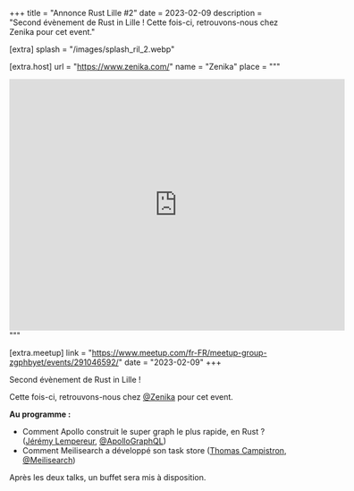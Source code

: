 +++
title = "Annonce Rust Lille #2"
date = 2023-02-09
description = "Second évènement de Rust in Lille ! Cette fois-ci, retrouvons-nous chez Zenika pour cet event."

[extra]
splash = "/images/splash_ril_2.webp"

[extra.host]
url = "https://www.zenika.com/"
name = "Zenika"
place = """
<iframe src="https://www.google.com/maps/embed?pb=!1m14!1m8!1m3!1d2529.5994289051596!2d3.0778085!3d50.6531301!3m2!1i1024!2i768!4f13.1!3m3!1m2!1s0x47c2d5862dd666d9%3A0x1a47dbbf4a2c1dfe!2sZenika%20Lille!5e0!3m2!1sfr!2sfr!4v1676113697011!5m2!1sfr!2sfr"
        width="600" height="450" style="border:0;" allowfullscreen="" loading="lazy"
        referrerpolicy="no-referrer-when-downgrade">
</iframe>
""" 


[extra.meetup]
link = "https://www.meetup.com/fr-FR/meetup-group-zgphbyet/events/291046592/"
date = "2023-02-09"
+++

Second évènement de Rust in Lille !

Cette fois-ci, retrouvons-nous chez [@Zenika](https://www.zenika.com/) pour cet event.

**Au programme :**
- Comment Apollo construit le super graph le plus rapide, en Rust ? ([Jérémy Lempereur](https://twitter.com/o0ignition0o), [@ApolloGraphQL](https://twitter.com/apollographql))
- Comment Meilisearch a développé son task store ([Thomas Campistron](https://twitter.com/irevoire), [@Meilisearch](https://twitter.com/meilisearch))

Après les deux talks, un buffet sera mis à disposition.
